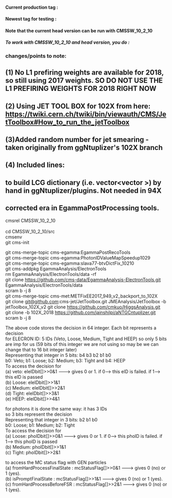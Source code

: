 #### Current production tag : 
#### Newest tag for testing : 
#### Note that the current head version can be run with CMSSW_10_2_10

##### To work with CMSSW_10_2_10 and head version, you do :

### changes/points to note:
## (1) No L1 prefiring weights are available for 2018, so still using 2017 weights. SO DO NOT USE THE L1 PREFIRING WEIGHTS FOR 2018 RIGHT NOW 
## (2) Using JET TOOL BOX for 102X from here: https://twiki.cern.ch/twiki/bin/viewauth/CMS/JetToolbox#How_to_run_the_jetToolbox
## (3)Added random number for jet smearing - taken originally from ggNtuplizer's 102X branch
## (4) Included lines: <flags LCG_DICT_HEADER="classes.h"/>
## <flags LCG_DICT_XML="classes_def.xml"/> to build LCG dictionary (i.e. vector<vector<char> >)  by hand in ggNtuplizer/plugins. Not needed in 94X 
## corrected era in EgammaPostProcessing tools. 
  
cmsrel CMSSW_10_2_10 <br>	
cd CMSSW_10_2_10/src <br>
cmsenv <br>
git cms-init <br>

git cms-merge-topic cms-egamma:EgammaPostRecoTools <br>
git cms-merge-topic cms-egamma:PhotonIDValueMapSpeedup1029 <br>
git cms-merge-topic cms-egamma:slava77-btvDictFix_10210 <br>
git cms-addpkg EgammaAnalysis/ElectronTools <br>
rm EgammaAnalysis/ElectronTools/data -rf <br>
git clone https://github.com/cms-data/EgammaAnalysis-ElectronTools.git EgammaAnalysis/ElectronTools/data <br>
scram b -j 8 <br>
git cms-merge-topic cms-met:METFixEE2017_949_v2_backport_to_102X <br>
git clone git@github.com:cms-jet/JetToolbox.git JMEAnalysis/JetToolbox -b jetToolbox_102X_v2
git clone https://github.com/cmkuo/HiggsAnalysis.git <br>
git clone -b 102X_2018 https://github.com/jainshilpi/aNTGCntuplizer.git <br>
scram b -j 8 <br>

The above code stores the decision in 64 integer. Each bit represents a decision<br>
for ELECRON ID: 5 IDs (Veto, Loose, Medium, Tight and HEEP) so only 5 bits are imp for us (59 bits of this integer  we are not using so may be we can change that to 16 bit integer later)<br>
Representing that integer in 5 bits: b4 b3 b2 b1 b0<br>
b0: Veto; b1: Loose; b2: Medium; b3: Tight and b4: HEEP<br>
To access the decision for <br>
(a) veto: eleIDbit[]>>0&1 ---> gives 0 or 1. if 0--> this eID is failed. if 1--> this eID is passed<br>
(b) Loose: eleIDbit[]>>1&1<br>
(c) Medium: eleIDbit[]>>2&1<br>
(d) Tight: eleIDbit[]>>3&1<br>
(e) HEEP: eleIDbit[]>>4&1<br>

for photons it is done the same way: it has 3 IDs<br>
so 3 bits represent the decision<br>
Representing that integer in 3 bits:  b2 b1 b0<br>
b0: Loose; b1: Medium; b2: Tight<br>
To access the decision for <br>
(a) Loose: phoIDbit[]>>0&1 ---> gives 0 or 1. if 0--> this phoID is failed. if 1--> this phoID is passed<br>
(b) Medium: phoIDbit[]>>1&1<br>
(c) Tight: phoIDbit[]>>2&1<br>

to access the MC status flag with GEN particles <br>
(a) fromHardProcessFinalState : mcStatusFlag[]>>0&1 ---> gives 0 (no) or 1 (yes). <br>
(b) isPromptFinalState        : mcStatusFlag[]>>1&1 ---> gives 0 (no) or 1 (yes). <br>
(c) fromHardProcessBeforeFSR  : mcStatusFlag[]>>2&1 ---> gives 0 (no) or 1 (yes). <br>

